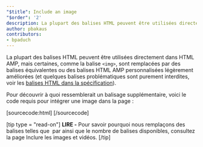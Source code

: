 ```yaml
---
"$title": Include an image
"$order": '2'
description: La plupart des balises HTML peuvent être utilisées directement dans HTML AMP, mais certaines balises, telles que la balise <img>, sont remplacées par des balises HTML AMP personnalisées équivalentes ou légèrement améliorées
author: pbakaus
contributors:
- bpaduch
---
```


La plupart des balises HTML peuvent être utilisées directement dans HTML AMP, mais certaines, comme la balise `<img>`, sont remplacées par des balises équivalentes ou des balises HTML AMP personnalisées légèrement améliorées (et quelques balises problématiques sont purement interdites, voir les [balises HTML dans la spécification](../../../../documentation/guides-and-tutorials/learn/spec/amphtml.md)).

Pour découvrir à quoi ressemblerait un balisage supplémentaire, voici le code requis pour intégrer une image dans la page :

[sourcecode:html]
<amp-img src="welcome.jpg" alt="Welcome" height="400" width="800"></amp-img>
[/sourcecode]

[tip type = "read-on"] <strong>LIRE -</strong> Pour savoir pourquoi nous remplaçons des balises telles que <code><img></code> par <a><code><amp-img></code></a> ainsi que le nombre de balises disponibles, consultez la page <a>Inclure les images et vidéos</a>. [/tip]
